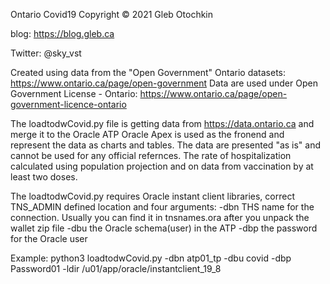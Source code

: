 Ontario Covid19
Copyright © 2021 Gleb Otochkin

blog: https://blog.gleb.ca

Twitter: @sky_vst

Created using data from the "Open Government" Ontario datasets: https://www.ontario.ca/page/open-government
Data are used under Open Government License - Ontario: https://www.ontario.ca/page/open-government-licence-ontario

The loadtodwCovid.py file is getting data from https://data.ontario.ca and merge it to the Oracle ATP 
Oracle Apex is used as the fronend and represent the data as charts and tables.
The data are presented "as is" and cannot be used for any official refernces. 
The rate of hospitalization calculated using population projection and on data from vaccination by at least two doses.

The loadtodwCovid.py requires Oracle instant client libraries, correct TNS_ADMIN defined location and four arguments:
-dbn THS name for the connection. Usually you can find it in tnsnames.ora after you unpack the wallet zip file
-dbu the Oracle schema(user) in the ATP
-dbp the password for the Oracle user

Example:
python3 loadtodwCovid.py -dbn atp01_tp -dbu covid -dbp Password01 -ldir /u01/app/oracle/instantclient_19_8
